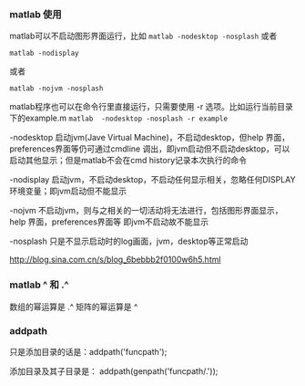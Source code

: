### matlab 使用

matlab可以不启动图形界面运行，比如
`matlab -nodesktop -nosplash`
或者

`matlab -nodisplay`

或者

`matlab -nojvm -nosplash`

matlab程序也可以在命令行里直接运行，只需要使用 -r 选项。比如运行当前目录下的example.m
`matlab  -nodesktop -nosplash -r example`

-nodesktop   启动jvm(Jave Virtual Machine)，不启动desktop，但help 界面，preferences界面等仍可通过cmdline 调出，即jvm启动但不启动desktop，可以启动其他显示；但是matlab不会在cmd history记录本次执行的命令

-nodisplay   启动jvm，不启动desktop，不启动任何显示相关，忽略任何DISPLAY 环境变量；即jvm启动但不能显示

-nojvm       不启动jvm，则与之相关的一切活动将无法进行，包括图形界面显示，help 界面，preferences界面等 即jvm不启动故不能显示

-nosplash    只是不显示启动时的log画面，jvm，desktop等正常启动

http://blog.sina.com.cn/s/blog_6bebbb2f0100w6h5.html

### matlab ^ 和 .^

数组的幂运算是 .^
矩阵的幂运算是 ^


### addpath

只是添加目录的话是：addpath('funcpath');
 
添加目录及其子目录是： addpath(genpath('funcpath/.'));